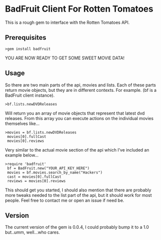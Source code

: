 BadFruit Client For Rotten Tomatoes
===================================

This is a rough gem to interface with the Rotten Tomatoes API.

Prerequisites
-------------

	>gem install badfruit

YOU ARE NOW READY TO GET SOME SWEET MOVIE DATA!

Usage
-----

So there are two main parts of the api, movies and lists. Each of these parts return movie objects, but they are in different contexts. For example. (bf is a BadFruit client instance).

	>bf.lists.newDVDReleases

Will return you an array of movie objects that represent that latest dvd releases. From this array you can execute actions on the individual movies themselves like...

	>movies = bf.lists.newDVDReleases
	 movies[0].fullCast 
	 movies[0].reviews

Very similar to the actual movie section of the api which I've included an example below...

	>require 'badfruit'
	 bf = BadFruit.new("YOUR_API_KEY_HERE")
	 movies = bf.movies.search_by_name("Hackers")
	 cast = movies[0].fullCast
	 reviews = movies[0].reviews

This should get you started, I should also mention that there are probably more tweaks needed to the list part of the api, but it should work for most people. Feel free to contact me or open an issue if need be.

Version
--------
 The current version of the gem is 0.0.4, I could probably bump it to a 1.0 but..umm, well...who cares.